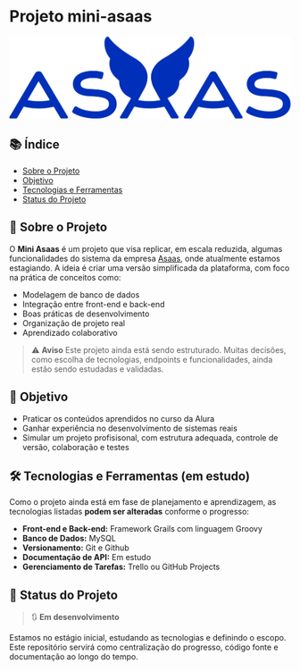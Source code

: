 # Projeto **mini-asaas**

![Logo Asaas](logo-asaas-azul.png)

## 📚 Índice

- [Sobre o Projeto](#sobre-o-projeto)
- [Objetivo](#objetivo)
- [Tecnologias e Ferramentas](#tecnologias-e-ferramentas-em-estudo)
- [Status do Projeto](#status-do-projeto)

## 📌 Sobre o Projeto

O **Mini Asaas** é um projeto que visa replicar, em escala reduzida, algumas funcionalidades do sistema da empresa [Asaas](https://www.asaas.com/), onde atualmente estamos estagiando. A ideia é criar uma versão simplificada da plataforma, com foco na prática de conceitos como: 

- Modelagem de banco de dados
- Integração entre front-end e back-end
- Boas práticas de desenvolvimento
- Organização de projeto real
- Aprendizado colaborativo

> ⚠️ **Aviso** Este projeto ainda está sendo estruturado. Muitas decisões, como escolha de tecnologias, endpoints e funcionalidades, ainda estão sendo estudadas e validadas.

## 🎯 Objetivo

- Praticar os conteúdos aprendidos no curso da Alura
- Ganhar experiência no desenvolvimento de sistemas reais
- Simular um projeto profisisonal, com estrutura adequada, controle de versão, colaboração e testes

## 🛠️ Tecnologias e Ferramentas (em estudo)

Como o projeto ainda está em fase de planejamento e aprendizagem, as tecnologias listadas **podem ser alteradas** conforme o progresso:

- **Front-end e Back-end:** Framework Grails com linguagem Groovy
- **Banco de Dados:** MySQL
- **Versionamento:** Git e Github
- **Documentação de API:** Em estudo
- **Gerenciamento de Tarefas:** Trello ou GitHub Projects

## 🚧 Status do Projeto

> 🔃 **Em desenvolvimento**

Estamos no estágio inicial, estudando as tecnologias e definindo o escopo. Este repositório servirá como centralização do progresso, código fonte e documentação ao longo do tempo.
